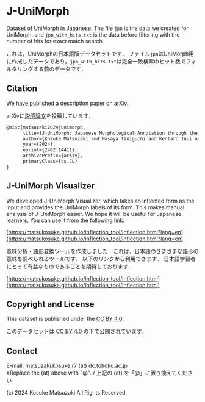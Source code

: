 # J-UniMorph

Dataset of UniMorph in Japanese.
The file `jpn` is the data we created for UniMorph, and `jpn_with_hits.txt` is the data before filtering with the number of hits for exact match search.

これは，UniMorphの日本語版データセットです．
ファイル`jpn`はUniMorph用に作成したデータであり，`jpn_with_hits.txt`は完全一致検索のヒット数でフィルタリングする前のデータです．


## Citation

<!-- We will soon publish a description paper on arXiv. -->
We have published a <a href="https://arxiv.org/abs/2402.14411">description paper</a> on arXiv.

<!-- 近々，arXivに説明論文を投稿する予定です． -->
arXivに<a href="https://arxiv.org/abs/2402.14411">説明論文</a>を投稿しています．


```latex
@misc{matsuzaki2024junimorph,
      title={J-UniMorph: Japanese Morphological Annotation through the Universal Feature Schema}, 
      author={Kosuke Matsuzaki and Masaya Taniguchi and Kentaro Inui and Keisuke Sakaguchi},
      year={2024},
      eprint={2402.14411},
      archivePrefix={arXiv},
      primaryClass={cs.CL}
}
```



## J-UniMorph Visualizer

We developed J-UniMorph Visualizer, which
takes an inflected form as the input and provides the UniMorph labels of its form. This makes manual analysis of J-UniMorph easier.
We hope it will be useful for Japanese learners.
You can use it from the following link.

[https://matsukosuke.github.io/inflection_tool/inflection.html?lang=en](https://matsukosuke.github.io/inflection_tool/inflection.html?lang=en)


意味分析・語形変換ツールを作成しました．これは，日本語のさまざまな語形の意味を調べられるツールです．
以下のリンクから利用できます．
日本語学習者にとって有益なものであることを期待しております．

[https://matsukosuke.github.io/inflection_tool/inflection.html](https://matsukosuke.github.io/inflection_tool/inflection.html)



## Copyright and License

This dataset is published under the [CC BY 4.0](https://creativecommons.org/licenses/by/4.0/).

このデータセットは [CC BY 4.0](https://creativecommons.org/licenses/by/4.0/) の下で公開されています．


## Contact

E-mail: matsuzaki.kosuke.r7 (at) dc.tohoku.ac.jp<br>
※Replace the (at) above with "@". / 上記の (at) を「@」に置き換えてください．


(c) 2024 Kosuke Matsuzaki All Rights Reserved.
